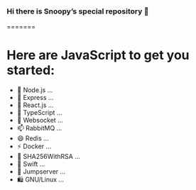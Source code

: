 
### Hi there is Snoopy’s special repository 👋

<!--

-->
=======
# Here are JavaScript to get you started:
- 🔭 Node.js ...
- 🌱 Express ...
- 👯 React.js ...
- 🤔 TypeScript ...
- 💬 Websocket ...
- 📫 RabbitMQ ...
- 😄 Redis ...
- ⚡  Docker ...
- 📿 SHA256WithRSA ...
- 👠 Swift ...
- 🎷 Jumpserver ...
- 🛍️ GNU/Linux ...



